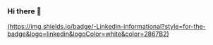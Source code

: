 ### Hi there 👋

<!--
[Linkedin](https://www.linkedin.com/in/giuseppe-ferrara-link/)

-->

[(https://img.shields.io/badge/-Linkedin-informational?style=for-the-badge&logo=linkedin&logoColor=white&color=2867B2)](https://www.linkedin.com/in/giuseppe-ferrara-link/)

